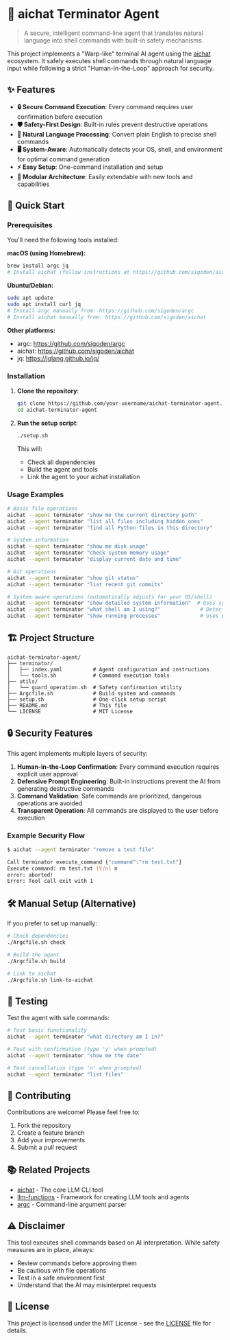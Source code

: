 # 🤖 aichat Terminator Agent

> A secure, intelligent command-line agent that translates natural language into shell commands with built-in safety mechanisms.

This project implements a "Warp-like" terminal AI agent using the [aichat](https://github.com/sigoden/aichat) ecosystem. It safely executes shell commands through natural language input while following a strict "Human-in-the-Loop" approach for security.

## ✨ Features

- **🔒 Secure Command Execution**: Every command requires user confirmation before execution
- **🛡️ Safety-First Design**: Built-in rules prevent destructive operations
- **🧠 Natural Language Processing**: Convert plain English to precise shell commands
- **🖥️ System-Aware**: Automatically detects your OS, shell, and environment for optimal command generation
- **⚡ Easy Setup**: One-command installation and setup
- **🔧 Modular Architecture**: Easily extendable with new tools and capabilities

## 🚀 Quick Start

### Prerequisites

You'll need the following tools installed:

**macOS (using Homebrew):**
```bash
brew install argc jq
# Install aichat (follow instructions at https://github.com/sigoden/aichat)
```

**Ubuntu/Debian:**
```bash
sudo apt update
sudo apt install curl jq
# Install argc manually from: https://github.com/sigoden/argc
# Install aichat manually from: https://github.com/sigoden/aichat
```

**Other platforms:**
- argc: https://github.com/sigoden/argc
- aichat: https://github.com/sigoden/aichat
- jq: https://jqlang.github.io/jq/

### Installation

1. **Clone the repository**:
   ```bash
   git clone https://github.com/your-username/aichat-terminator-agent.git
   cd aichat-terminator-agent
   ```

2. **Run the setup script**:
   ```bash
   ./setup.sh
   ```

   This will:
   - Check all dependencies
   - Build the agent and tools
   - Link the agent to your aichat installation

### Usage Examples

```bash
# Basic file operations
aichat --agent terminator "show me the current directory path"
aichat --agent terminator "list all files including hidden ones"
aichat --agent terminator "find all Python files in this directory"

# System information
aichat --agent terminator "show me disk usage"
aichat --agent terminator "check system memory usage"
aichat --agent terminator "display current date and time"

# Git operations
aichat --agent terminator "show git status"
aichat --agent terminator "list recent git commits"

# System-aware operations (automatically adjusts for your OS/shell)
aichat --agent terminator "show detailed system information"  # Uses system_profiler on macOS, systeminfo on Windows
aichat --agent terminator "what shell am I using?"             # Detects your current shell
aichat --agent terminator "show running processes"             # Uses ps on Unix, Get-Process on Windows
```

## 🏗️ Project Structure

```plaintext
aichat-terminator-agent/
├── terminator/
│   ├── index.yaml          # Agent configuration and instructions
│   └── tools.sh            # Command execution tools
├── utils/
│   └── guard_operation.sh  # Safety confirmation utility
├── Argcfile.sh             # Build system and commands
├── setup.sh                # One-click setup script
├── README.md               # This file
└── LICENSE                 # MIT License
```

## 🔒 Security Features

This agent implements multiple layers of security:

1. **Human-in-the-Loop Confirmation**: Every command execution requires explicit user approval
2. **Defensive Prompt Engineering**: Built-in instructions prevent the AI from generating destructive commands
3. **Command Validation**: Safe commands are prioritized, dangerous operations are avoided
4. **Transparent Operation**: All commands are displayed to the user before execution

### Example Security Flow

```bash
$ aichat --agent terminator "remove a test file"

Call terminator execute_command {"command":"rm test.txt"}
Execute command: rm test.txt [Y/n] n
error: aborted!
Error: Tool call exit with 1
```

## 🛠️ Manual Setup (Alternative)

If you prefer to set up manually:

```bash
# Check dependencies
./Argcfile.sh check

# Build the agent
./Argcfile.sh build

# Link to aichat
./Argcfile.sh link-to-aichat
```

## 🧪 Testing

Test the agent with safe commands:

```bash
# Test basic functionality
aichat --agent terminator "what directory am I in?"

# Test with confirmation (type 'y' when prompted)
aichat --agent terminator "show me the date"

# Test cancellation (type 'n' when prompted)
aichat --agent terminator "list files"
```

## 🤝 Contributing

Contributions are welcome! Please feel free to:

1. Fork the repository
2. Create a feature branch
3. Add your improvements
4. Submit a pull request

## 📚 Related Projects

- [aichat](https://github.com/sigoden/aichat) - The core LLM CLI tool
- [llm-functions](https://github.com/sigoden/llm-functions) - Framework for creating LLM tools and agents
- [argc](https://github.com/sigoden/argc) - Command-line argument parser

## ⚠️ Disclaimer

This tool executes shell commands based on AI interpretation. While safety measures are in place, always:

- Review commands before approving them
- Be cautious with file operations
- Test in a safe environment first
- Understand that the AI may misinterpret requests

## 📄 License

This project is licensed under the MIT License - see the [LICENSE](LICENSE) file for details.

